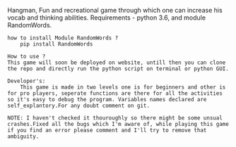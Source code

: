Hangman, Fun and recreational game through which one can increase his vocab and thinking abilities. 
	Requirements - python 3.6, and module RandomWords.
	
	how to install Module RandomWords ?
		pip install RandomWords

	How to use ?
	This game will soon be deployed on website, untill then you can clone the repo and directly run the python script on terminal or python GUI.

	Developer's:
		This game is made in two levels one is for beginners and other is for pro players, seperate functions are there for all the activities so it's easy to debug the program. Variables names declared are self_explantory.For any doubt comment on git.

	NOTE: I haven't checked it thouroughly so there might be some unsual crashes.Fixed all the bugs which I'm aware of, while playing this game if you find an error please comment and I'll try to remove that ambiguity. 

